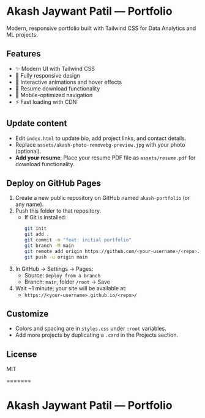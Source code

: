 
# Akash Jaywant Patil — Portfolio

Modern, responsive portfolio built with Tailwind CSS for Data Analytics and ML projects.

## Features
- ✨ Modern UI with Tailwind CSS
- 📱 Fully responsive design
- 🎨 Interactive animations and hover effects
- 📄 Resume download functionality
- 🚀 Mobile-optimized navigation
- ⚡ Fast loading with CDN

## Update content
- Edit `index.html` to update bio, add project links, and contact details.
- Replace `assets/akash-photo-removebg-preview.jpg` with your photo (optional).
- **Add your resume**: Place your resume PDF file as `assets/resume.pdf` for download functionality.

## Deploy on GitHub Pages
1. Create a new public repository on GitHub named `akash-portfolio` (or any name).
2. Push this folder to that repository.
   - If Git is installed:
     ```bash
     git init
     git add .
     git commit -m "feat: initial portfolio"
     git branch -M main
     git remote add origin https://github.com/<your-username>/<repo>.git
     git push -u origin main
     ```
3. In GitHub → Settings → Pages:
   - Source: `Deploy from a branch`
   - Branch: `main`, folder `/root` → Save
4. Wait ~1 minute; your site will be available at:
   - `https://<your-username>.github.io/<repo>/`

## Customize
- Colors and spacing are in `styles.css` under `:root` variables.
- Add more projects by duplicating a `.card` in the Projects section.

## License
MIT

=======
# Akash Jaywant Patil — Portfolio
